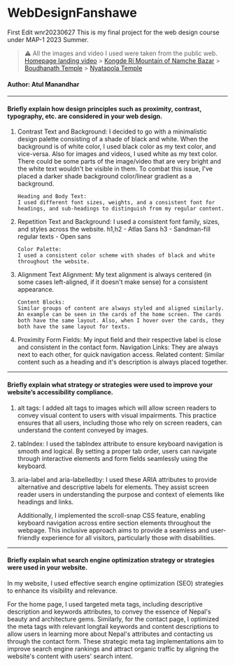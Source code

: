 # WebDesignFanshawe

First Edit
wnr20230627
This is my final project for the web design course under MAP-1 2023 Summer.

> ⚠️ All the images and video I used were taken from the public web.
> [Homepage landing video](https://pixabay.com/videos/nepal-temple-pigeon-religion-111795/) > [Kongde Ri Mountain of Namche Bazar](https://images.unsplash.com/photo-1533130061792-64b345e4a833?ixlib=rb-4.0.3&ixid=M3wxMjA3fDB8MHxwaG90by1wYWdlfHx8fGVufDB8fHx8fA==&auto=format&fit=crop&w=1740&q=80) > [Boudhanath Temple](https://images.unsplash.com/photo-1592285896110-8d88b5b3a5d8?ixlib=rb-4.0.3&ixid=M3wxMjA3fDB8MHxwaG90by1wYWdlfHx8fGVufDB8fHx8fA==&auto=format&fit=crop&w=1548&q=80) > [Nyatapola Temple](https://images.unsplash.com/photo-1586100345684-a135906ef03c?ixlib=rb-4.0.3&ixid=M3wxMjA3fDB8MHxwaG90by1wYWdlfHx8fGVufDB8fHx8fA==&auto=format&fit=crop&w=1740&q=80)

#### Author: Atul Manandhar

---

#### Briefly explain how design principles such as proximity, contrast, typography, etc. are considered in your web design.

1.  Contrast
    Text and Background:
    I decided to go with a minimalistic design palette consisting of a shade of black and white. When the background is of white color, I used black color as my text color, and vice-versa. Also for images and videos, I used white as my text color. There could be some parts of the image/video that are very bright and the white text wouldn't be visible in them. To combat this issue, I've placed a darker shade background color/linear gradient as a background.

        Heading and Body Text:
        I used different font sizes, weights, and a consistent font for headings, and sub-headings to distinguish from my regular content.

2.  Repetition
    Text and Background:
    I used a consistent font family, sizes, and styles across the website.
    h1,h2 - Atlas Sans
    h3 - Sandman-fill
    regular texts - Open sans

        Color Palette:
        I used a consistent color scheme with shades of black and white throughout the website.

3.  Alignment
    Text Alignment:
    My text alignment is always centered (in some cases left-aligned, if it doesn't make sense) for a consistent appearance.

        Content Blocks:
        Similar groups of content are always styled and aligned similarly. An example can be seen in the cards of the home screen. The cards both have the same layout. Also, when I hover over the cards, they both have the same layout for texts.

4.  Proximity
    Form Fields: My input field and their respective label is close and consistent in the contact form.
    Navigation Links: They are always next to each other, for quick navigation access.
    Related content: Similar content such as a heading and it's description is always placed together.

---

#### Briefly explain what strategy or strategies were used to improve your website’s accessibility compliance.

1. alt tags: I added alt tags to images which will allow screen readers to convey visual content to users with visual impairments. This practice ensures that all users, including those who rely on screen readers, can understand the content conveyed by images.
2. tabIndex: I used the tabIndex attribute to ensure keyboard navigation is smooth and logical. By setting a proper tab order, users can navigate through interactive elements and form fields seamlessly using the keyboard.
3. aria-label and aria-labelledby: I used these ARIA attributes to provide alternative and descriptive labels for elements. They assist screen reader users in understanding the purpose and context of elements like headings and links.

   Additionally, I implemented the scroll-snap CSS feature, enabling keyboard navigation across entire section elements throughout the webpage. This inclusive approach aims to provide a seamless and user-friendly experience for all visitors, particularly those with disabilities.

---

#### Briefly explain what search engine optimization strategy or strategies were used in your website.

In my website, I used effective search engine optimization (SEO) strategies to enhance its visibility and relevance.

For the home page, I used targeted meta tags, including descriptive description and keywords attributes, to convey the essence of Nepal's beauty and architecture gems. Similarly, for the contact page, I optimized the meta tags with relevant longtail keywords and content descriptions to allow users in learning more about Nepal's attributes and contacting us through the contact form. These strategic meta tag implementations aim to improve search engine rankings and attract organic traffic by aligning the website's content with users' search intent.
